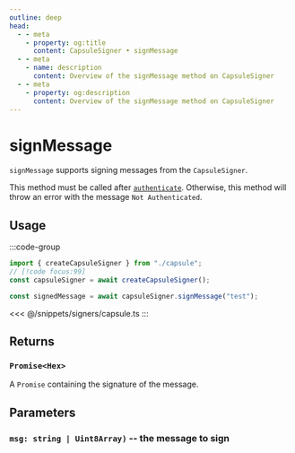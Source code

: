 ```yaml
---
outline: deep
head:
  - - meta
    - property: og:title
      content: CapsuleSigner • signMessage
  - - meta
    - name: description
      content: Overview of the signMessage method on CapsuleSigner
  - - meta
    - property: og:description
      content: Overview of the signMessage method on CapsuleSigner
---
```


# signMessage

`signMessage` supports signing messages from the `CapsuleSigner`.

This method must be called after [`authenticate`](/packages/aa-signers/capsule/authenticate). Otherwise, this method will throw an error with the message `Not Authenticated`.

## Usage

:::code-group

```ts [example.ts]
import { createCapsuleSigner } from "./capsule";
// [!code focus:99]
const capsuleSigner = await createCapsuleSigner();

const signedMessage = await capsuleSigner.signMessage("test");
```

<<< @/snippets/signers/capsule.ts
:::

## Returns

### `Promise<Hex>`

A `Promise` containing the signature of the message.

## Parameters

### `msg: string | Uint8Array)` -- the message to sign

